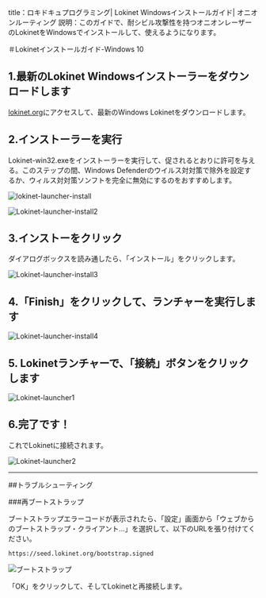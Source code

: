 title：ロキドキュプログラミング| Lokinet Windowsインストールガイド| オニオンルーティング
説明：このガイドで、耐シビル攻撃性を持つオニオンレーザーのLokinetをWindowsでインストールして、使えるようになります。

＃Lokinetインストールガイド-Windows 10

## 1.最新のLokinet Windowsインストーラーをダウンロードします

[lokinet.org](https://lokinet.org/)にアクセスして、最新のWindows Lokinetをダウンロードします。

## 2.インストーラーを実行

Lokinet-win32.exeをインストーラーを実行して、促されるとおりに許可を与える。このステップの間、Windows Defenderのウイルス対対策で除外を設定するか、ウィルス対対策ソンフトを完全に無効にするのをおすすめします。

![lokinet-launcher-install](../../assets/Lokinet_launcher_install1.PNG)

![Lokinet-launcher-install2](../../docs/assets/Lokinet-launcher-install2.PNG)

## 3.インストーをクリック

ダイアログボックスを読み通したら、「インストール」をクリックします。

![Lokinet-launcher-install3](../docs/assets/lokinet-launcher-install3.PNG)

## 4.「Finish」をクリックして、ランチャーを実行します

![Lokinet-launcher-install4](../docs/assets/lokinet-launcher-install4.PNG)

## 5. Lokinetランチャーで、「接続」ボタンをクリックします

![Lokinet-launcher1](../docs/assets/lokinet-launcher-1.PNG)

## 6.完了です！

これでLokinetに接続されます。

![Lokinet-launcher2](../docs/assets/lokinet-launcher2.PNG)

---

##トラブルシューティング

###再ブートストラップ

ブートストラップエラーコードが表示されたら、「設定」画面から「ウェブからのブートストラップ・クライアント...」を選択して、以下のURLを張り付けてください。

```
https://seed.lokinet.org/bootstrap.signed
```

![ブートストラップ](../docs/assets/bootstrap.jpg)

「OK」をクリックして、そしてLokinetと再接続します。
